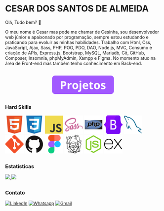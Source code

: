 

# CESAR DOS SANTOS DE ALMEIDA  

Olá, Tudo bem? :wave: 

O meu nome é Cesar mas pode me chamar de Cesinha, sou desenvolvedor web júnior e apaixonado por programação, sempre estou estudando e praticando para evoluir as minhas habilidades. Trabalho com Html, Css, JavaScript, Ajax, Sass, PHP, POO, PDO, DAO, Node.js, MVC, Consumo e criação de APIs, Express.js, Bootstrap, MySQL, Mariadb, Git, GitHub, Composer, Insomnia, phpMyAdmin, Xampp e Figma. No momento atuo na área de Front-end mas também tenho conhecimento em Back-end.

<br/>

<div align="center">
    <a href="https://github.com/Cesar959/lista-projetos"><img src="img/botao.png" alt="Conheça os meus projetos" width="200" height="auto"></a>
</div>

##

### Hard Skills
<div>
  <img src="img/html5.svg" style="width: 60px;" alt="Html">
  <img src="img/css3.svg" style="width: 60px;" alt="Css">
  <img src="img/javascript.svg" style="width: 60px;" alt="Javascript">
  <img src="img/sass.svg" style="width: 60px;" alt="Sass">
  <img src="img/php.svg" style="width: 60px;" alt="PHP">
  <img src="img/bootstrap.svg" style="width: 60px;" alt="Bootstrap">
  <img src="img/mysql.svg" style="width: 60px;" alt="Mysql">
  <img src="img/git.svg" style="width: 60px;" alt="Git">
  <img src="img/github.svg" style="width: 60px;" alt="GitHub">
  <img src="img/figma.svg" style="width: 60px;" alt="Figma">
  <img src="img/composer.svg" style="width: 60px;" alt="Composer">
  <img src="img/nodejs.svg" style="width: 60px;" alt="Node.js">
  <img src="img/express.svg" style="width: 60px;" alt="Express.js">
</div>

##


 ### Estatísticas 
 <div>
  <a href="https://github.com/Cesar959">
  <img height="180em" src="https://github-readme-stats.vercel.app/api?username=Cesar959&show_icons=true&theme=tokyonight&include_all_commits=true&count_private=true"/>
  <img height="180em" src="https://github-readme-stats.vercel.app/api/top-langs/?username=Cesar959&&langs_count=10&theme=tokyonight"/>
</div>

## 

 ### Contato
<div>
  <a href="https://www.linkedin.com/in/cesarsantosalmeida/" target="_blank"><img src="https://img.shields.io/badge/LinkedIn-0077B5?style=for-the-badge&logo=linkedin&logoColor=white" alt="LinkedIn"></a>
  <a href="https://api.whatsapp.com/send?phone=5512996811514" target="_blank"><img src="https://img.shields.io/badge/WhatsApp-25D366?style=for-the-badge&logo=whatsapp&logoColor=white" alt="Whatsapp"></a>
  <a href="mailto:cesarsantosss499@gmail.com" target="_blank"><img src="https://img.shields.io/badge/Gmail-D14836?style=for-the-badge&logo=gmail&logoColor=white" alt="Gmail"></a>
</div>
 
